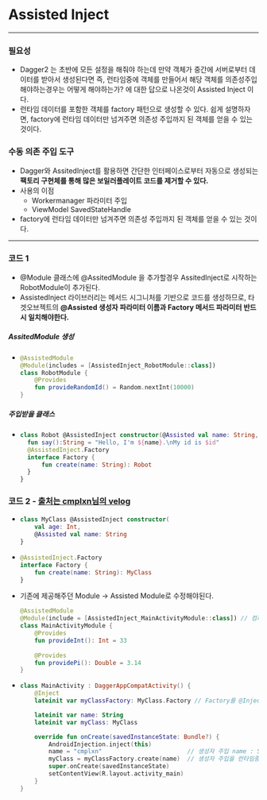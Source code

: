 # Assisted Inject
---
### 필요성
* Dagger2 는 초반에 모든 설정을 해줘야 하는데 만약 객체가 중간에 서버로부터 데이터를 받아서 생성된다면 즉, 런타임중에 객체를 만들어서 해당 객체를 의존성주입해야하는경우는 어떻게 해야하는가? 에 대한 답으로 나온것이 Assisted Inject 이다.
* 런타임 데이터를 포함한 객체를 factory 패턴으로 생성할 수 있다. 쉽게 설명하자면, factory에 런타임 데이터만 넘겨주면 의존성 주입까지 된 객체를 얻을 수 있는 것이다. 
### 수동 의존 주입 도구
* Dagger와 AssitedInject를 활용하면 간단한 인터페이스로부터 자동으로 생성되는 **팩토리 구현체를 통해 많은 보일러플레이트 코드를 제거할 수 있다.**
* 사용의 이점
  * Workermanager 파라미터 주입
  * ViewModel SavedStateHandle
* factory에 런타임 데이터만 넘겨주면 의존성 주입까지 된 객체를 얻을 수 있는 것이다.
---
### 코드 1 
* @Module 클래스에 @AssitedModule 을 추가할경우 AssitedInject로 시작하는 RobotModule이 추가된다.
* AssistedInject 라이브러리는 메서드 시그니처를 기반으로 코드를 생성하므로, 타겟오브젝트의 **@Assisted 생성자 파라미터 이름과 Factory 메서드 파라미터 반드시 일치해야한다.**
##### AssitedModule 생성
* ```kotlin
  @AssistedModule
  @Module(includes = [AssistedInject_RobotModule::class])
  class RobotModule {
      @Provides
      fun provideRandomId() = Random.nextInt(10000)
  }
##### 주입받을 클래스
* ```kotlin
  class Robot @AssistedInject constructor(@Assisted val name: String, val id: Int) {
    fun say():String = "Hello, I'm ${name}.\nMy id is $id"
    @AssistedInject.Factory
    interface Factory {
        fun create(name: String): Robot
    }
  }
### 코드 2 - [출처는 cmplxn님의 velog](https://velog.io/@cmplxn/Assisted-Inject-사용하기)
* ```kotlin
  class MyClass @AssistedInject constructor(
      val age: Int,
      @Assisted val name: String
  }
* ```kotlin
  @AssistedInject.Factory
  interface Factory {
      fun create(name: String): MyClass
  }
* 기존에 제공해주던 Module -> Assisted Module로 수정해야된다.
  ```kotlin
  @AssistedModule
  @Module(include = [AssistedInject_MainActivityModule::class]) // 컴파일 에러가 나지만 런타임중에 생성되기에 에러가아님
  class MainActivityModule {
      @Provides
      fun provideInt(): Int = 33
      
      @Provides
      fun providePi(): Double = 3.14
  }  
* ```kotlin
  class MainActivity : DaggerAppCompatActivity() {
      @Inject
      lateinit var myClassFactory: MyClass.Factory // Factory를 @Inject 받음

      lateinit var name: String
      lateinit var myClass: MyClass

      override fun onCreate(savedInstanceState: Bundle?) {
          AndroidInjection.inject(this)
          name = "cmplxn"                        // 생성자 주입 name : String = "cmplxn"
          myClass = myClassFactory.create(name)  // 생성자 주입을 런타임중에 진행
          super.onCreate(savedInstanceState)
          setContentView(R.layout.activity_main)
      }
  }
 
